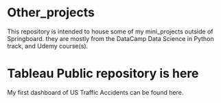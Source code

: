 # Other_projects
This repository is intended to house some of my mini_projects outside of Springboard.
they are mostly from the DataCamp Data Science in Python track, and Udemy course(s).

# Tableau Public repository is here
My first dashboard of US Traffic Accidents can be found here. 
